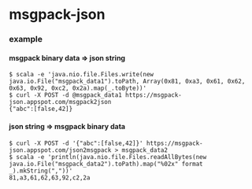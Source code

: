 # msgpack-json

### example

#### msgpack binary data => json string

```
$ scala -e 'java.nio.file.Files.write(new java.io.File("msgpack_data1").toPath, Array(0x81, 0xa3, 0x61, 0x62, 0x63, 0x92, 0xc2, 0x2a).map(_.toByte))'
$ curl -X POST -d @msgpack_data1 https://msgpack-json.appspot.com/msgpack2json
{"abc":[false,42]}
```

#### json string => msgpack binary data

```
$ curl -X POST -d '{"abc":[false,42]}' https://msgpack-json.appspot.com/json2msgpack > msgpack_data2
$ scala -e 'println(java.nio.file.Files.readAllBytes(new java.io.File("msgpack_data2").toPath).map("%02x" format _).mkString(","))'
81,a3,61,62,63,92,c2,2a
```
